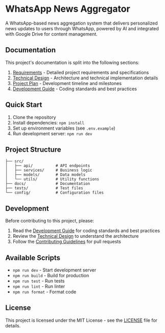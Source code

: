 # WhatsApp News Aggregator

A WhatsApp-based news aggregation system that delivers personalized news updates to users through WhatsApp, powered by AI and integrated with Google Drive for content management.

## Documentation

This project's documentation is split into the following sections:

1. [Requirements](docs/requirements.md) - Detailed project requirements and specifications
2. [Technical Design](docs/technical-design.md) - Architecture and technical implementation details
3. [Project Plan](docs/project-plan.md) - Development timeline and milestones
4. [Development Guide](docs/development-guide.md) - Coding standards and best practices

## Quick Start

1. Clone the repository
2. Install dependencies: `npm install`
3. Set up environment variables (see `.env.example`)
4. Run development server: `npm run dev`

## Project Structure

```
├── src/
│   ├── api/          # API endpoints
│   ├── services/     # Business logic
│   ├── models/       # Data models
│   └── utils/        # Utility functions
├── docs/             # Documentation
├── tests/            # Test files
└── config/           # Configuration files
```

## Development

Before contributing to this project, please:

1. Read the [Development Guide](docs/development-guide.md) for coding standards and best practices
2. Review the [Technical Design](docs/technical-design.md) to understand the architecture
3. Follow the [Contributing Guidelines](CONTRIBUTING.md) for pull requests

## Available Scripts

- `npm run dev` - Start development server
- `npm run build` - Build for production
- `npm run test` - Run tests
- `npm run lint` - Run linter
- `npm run format` - Format code

## License

This project is licensed under the MIT License - see the [LICENSE](LICENSE) file for details.
